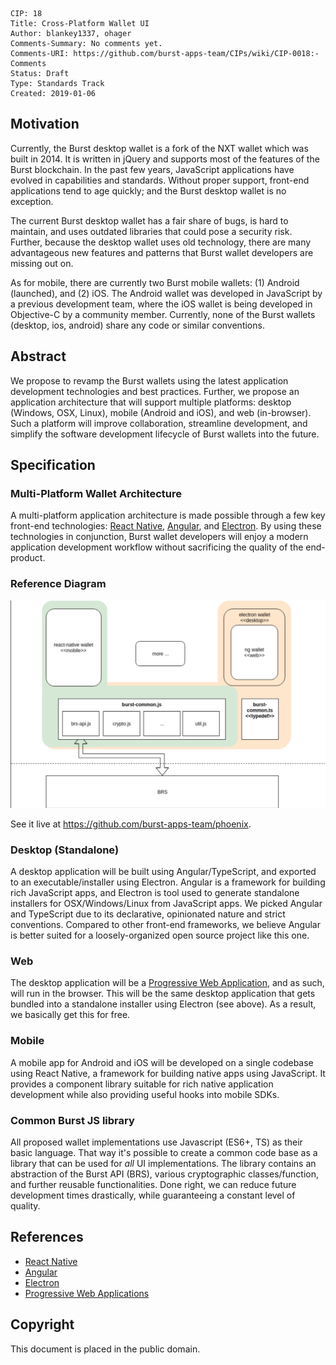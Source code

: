     CIP: 18
    Title: Cross-Platform Wallet UI
    Author: blankey1337, ohager
    Comments-Summary: No comments yet.
    Comments-URI: https://github.com/burst-apps-team/CIPs/wiki/CIP-0018:-Comments
    Status: Draft
    Type: Standards Track
    Created: 2019-01-06

## Motivation

Currently, the Burst desktop wallet is a fork of the NXT wallet which was built in 2014. It is written in jQuery and supports most of the features of the Burst blockchain. In the past few years, JavaScript applications have evolved in capabilities and standards. Without proper support, front-end applications tend to age quickly; and the Burst desktop wallet is no exception. 

The current Burst desktop wallet has a fair share of bugs, is hard to maintain, and uses outdated libraries that could pose a security risk. Further, because the desktop wallet uses old technology, there are many advantageous new features and patterns that Burst wallet developers are missing out on.

As for mobile, there are currently two Burst mobile wallets: (1) Android (launched), and (2) iOS. The Android wallet was developed in JavaScript by a previous development team, where the iOS wallet is being developed in Objective-C by a community member. Currently, none of the Burst wallets (desktop, ios, android) share any code or similar conventions.  


## Abstract

We propose to revamp the Burst wallets using the latest application development technologies and best practices. Further, we propose an application architecture that will support multiple platforms: desktop (Windows, OSX, Linux), mobile (Android and iOS), and web (in-browser). Such a platform will improve collaboration, streamline development, and simplify the software development lifecycle of Burst wallets into the future.

## Specification

### Multi-Platform Wallet Architecture

A multi-platform application architecture is made possible through a few key front-end technologies: [React Native](https://facebook.github.io/react-native/), [Angular](https://angular.io/), and [Electron](https://electronjs.org/). By using these technologies in conjunction, Burst wallet developers will enjoy a modern application development workflow without sacrificing the quality of the end-product. 

### Reference Diagram

![Application Architecture Diagram](cip-0018/architecture.png "Application Architecture Diagram")

See it live at https://github.com/burst-apps-team/phoenix. 

### Desktop (Standalone)

A desktop application will be built using Angular/TypeScript, and exported to an executable/installer using Electron. Angular is a framework for building rich JavaScript apps, and Electron is tool used to generate standalone installers for OSX/Windows/Linux from JavaScript apps. We picked Angular and TypeScript due to its declarative, opinionated nature and strict conventions. Compared to other front-end frameworks, we believe Angular is better suited for a loosely-organized open source project like this one. 

### Web

The desktop application will be a [Progressive Web Application](https://developers.google.com/web/progressive-web-apps/), and as such, will run in the browser. This will be the same desktop application that gets bundled into a standalone installer using Electron (see above). As a result, we basically get this for free.

### Mobile

A mobile app for Android and iOS will be developed on a single codebase using React Native, a framework for building native apps using JavaScript. It provides a component library suitable for rich native application development while also providing useful hooks into mobile SDKs. 

### Common Burst JS library

All proposed wallet implementations use Javascript (ES6+, TS) as their basic language. That way it's possible to create a common code base as a library that can be used for _all_ UI implementations. The library contains an abstraction of the Burst API (BRS), various cryptographic classes/function, and further reusable functionalities. Done right, we can reduce future development times drastically, while guaranteeing a constant level of quality.

## References

* [React Native](https://facebook.github.io/react-native/)
* [Angular](https://angular.io/)
* [Electron](https://electronjs.org/)
* [Progressive Web Applications](https://developers.google.com/web/progressive-web-apps/)

## Copyright

This document is placed in the public domain.
